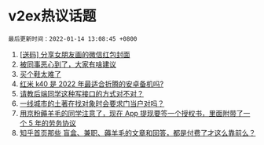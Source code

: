 # v2ex热议话题

`最后更新时间：2022-01-14 13:08:45 +0800`

1. [[送码] 分享女朋友画的微信红包封面](https://www.v2ex.com/t/828046)
1. [被同事恶心到了，大家有啥建议](https://www.v2ex.com/t/828054)
1. [买个鞋太难了](https://www.v2ex.com/t/828119)
1. [红米 k40 是 2022 年最适合折腾的安卓备机吗?](https://www.v2ex.com/t/828017)
1. [请教后端同学这种写接口的方式对不对？](https://www.v2ex.com/t/828191)
1. [一线城市的土著在找对象时会要求门当户对吗？](https://www.v2ex.com/t/828122)
1. [用京粉薅羊毛的同学注意了，现在 App 提现要签一个授权书，里面附带了一个 5 年的劳务协议](https://www.v2ex.com/t/828157)
1. [知乎首页那些 盲盒、兼职、薅羊毛的文章和回答，都是付费了才这么靠前么？](https://www.v2ex.com/t/828144)

